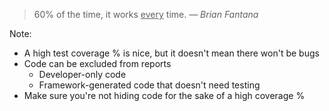 <!-- .slide: data-background-image="resources/brian-fantana.jpg" data-background-size="cover" data-background-position="70% center" -->

<blockquote class="fragment">
    60% of the time, it works <u>every</u> time.
    <cite>&mdash; Brian Fantana</cite>
</blockquote>

Note:

* A high test coverage % is nice, but it doesn't mean there won't be bugs
* Code can be excluded from reports
    - Developer-only code
    - Framework-generated code that doesn't need testing
* Make sure you're not hiding code for the sake of a high coverage %

